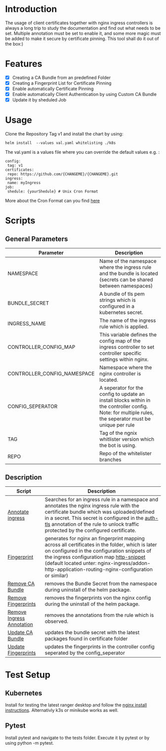 # Introduction

The usage of client certificates together with nginx ingress controllers is always a long trip to study the documentation and find out what needs to be set. Multiple annotation must be set to enable it, and some more magic must be added to make it secure by certificate pinning. This tool shall do it out of the box:) 

# Features

- [x] Creating a CA Bundle from an predefined Folder
- [x] Creating a Fingerprint List for Certificate Pinning
- [x] Enable automatically Certificate Pinning
- [x] Enable automatically Client Authentication by using Custom CA Bundle
- [x] Update it by sheduled Job

# Usage

Clone the Repository Tag v1 and install the chart by using:

```
helm install  --values val.yaml whitelisting ./k8s
```

The val.yaml is a values file where you can override the default values e.g. : 

```
config:
 tag: v1
certificates:
 repo: https://github.com/{CHANGEME}/{CHANGEME}.git
ingress:
 name: myIngress
job:
 shedule: {yourShedule} # Unix Cron Format
```
More about the Cron Format can you find [here](https://en.wikipedia.org/wiki/Cron) 

# Scripts

## General Parameters

|Parameter|Description|
|---------|--------------|
|NAMESPACE|Name of the namespace where the ingress rule and the bundle is located (secrets can be shared between namespaces)|
|BUNDLE_SECRET | A bundle of tls pem strings which is configured in a kubernetes secret. |
|INGRESS_NAME| The name of the ingress rule which is applied.|
|CONTROLLER_CONFIG_MAP| This variable defines the config map of the ingress controller to set controller specific settings within nginx. |
|CONTROLLER_CONFIG_NAMESPACE| Namespace where the nginx controller is located. |
|CONFIG_SEPERATOR| A seperator for the config to update an install blocks within in the controller config. Note: for multiple rules, the seperator must be unique per rule|
|TAG| Tag of the ngnix whitlister version which the bot is using.|
|REPO| Repo of the whitelister branches|

## Description

|Script|Description|
|----------|----------|
|[Annotate ingress](./annotateIngress.py) | Searches for an ingress rule in a namespace and annotates the nginx ingress rule with the certificate bundle which was uploaded/defined in a secret. This secret is configured in the [auth-tls](https://github.com/kubernetes/ingress-nginx/blob/main/docs/user-guide/nginx-configuration/annotations.md#client-certificate-authentication) annotation of the rule to unlock traffic protected by the configured certificate.|
|[Fingerprint](fingerprints.sh)| generates for nginx an fingerprint mapping across all certificates in the folder, which is later on configured in the configuration snippets of the ingress configuration map [http-snippet](https://kubernetes.github.io/ingress-nginx/user-guide/nginx-configuration/configmap/#http-snippet) (default located unter: nginx-ingress/addon-http-application-routing-nginx-configuration or similar)|
|[Remove CA Bundle](removeCaBundle.py)| removes the Bundle Secret from the namespace during uninstall of the helm package.|
|[Remove Fingerprints](removeFingerprints.py)| removes the fingerprints von the nginx config during the uninstall of the helm package.|
|[Remove Ingress Annotation](removeIngressAnnotation.py)| removes the annotations from the rule which is observed.|
|[Update CA Bundle](updateCaBundle.py)| updates the bundle secret with the latest packages found in certificate folder|
|[Update Fingerprints](updateFingerprints.py)| updates the fingerprints in the controller config seperated by the config_seperator|


# Test Setup 

## Kubernetes 

Install for testing the latest ranger desktop and follow the [nginx install instructions](https://docs.rancherdesktop.io/how-to-guides/setup-NGINX-Ingress-Controller/). Alternativly k3s or minikube works as well.

## Pytest

Install pytest and navigate to the tests folder. Execute it by pytest or by using python -m pytest.

